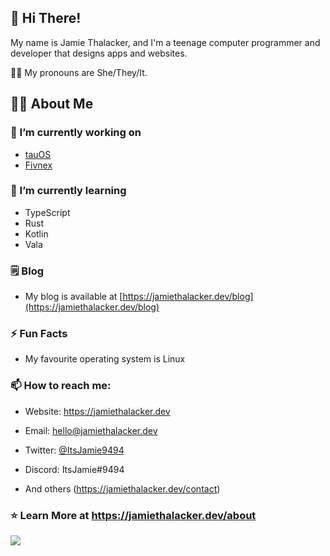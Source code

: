 ## :wave: Hi There!

My name is Jamie Thalacker, and I'm a teenage computer programmer and developer that designs apps and websites.

:transgender_flag: My pronouns are She/They/It.

## :man_technologist: About Me

### :telescope: I’m currently working on

- [tauOS](https://github.com/tauLinux)
- [Fivnex](https://github.com/Fivnex)

### :seedling: I’m currently learning

- TypeScript
- Rust
- Kotlin
- Vala

### :spiral_notepad: Blog

- My blog is available at [https://jamiethalacker.dev/blog](https://jamiethalacker.dev/blog)

### :zap: Fun Facts

- My favourite operating system is Linux

### :mailbox: How to reach me:

- Website: https://jamiethalacker.dev

- Email: [hello@jamiethalacker.dev](mailto:hello@jamiethalacker.dev)

- Twitter: [@ItsJamie9494](https://twitter.com/ItsJamie9494)

- Discord: ItsJamie#9494

- And others (https://jamiethalacker.dev/contact)

### :star: Learn More at https://jamiethalacker.dev/about

<img src="https://raw.githubusercontent.com/jamiethalacker/jamiethalacker/main/images/wave.svg" >
